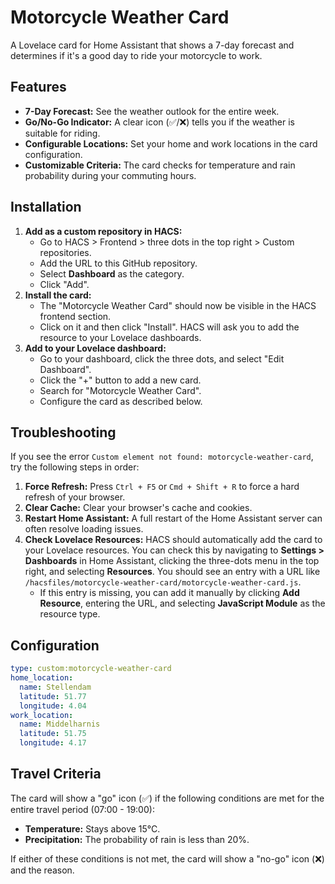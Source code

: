 # Motorcycle Weather Card

A Lovelace card for Home Assistant that shows a 7-day forecast and determines if it's a good day to ride your motorcycle to work.

## Features

*   **7-Day Forecast:** See the weather outlook for the entire week.
*   **Go/No-Go Indicator:** A clear icon (✅/❌) tells you if the weather is suitable for riding.
*   **Configurable Locations:** Set your home and work locations in the card configuration.
*   **Customizable Criteria:** The card checks for temperature and rain probability during your commuting hours.

## Installation

1.  **Add as a custom repository in HACS:**
    *   Go to HACS > Frontend > three dots in the top right > Custom repositories.
    *   Add the URL to this GitHub repository.
    *   Select **Dashboard** as the category.
    *   Click "Add".
2.  **Install the card:**
    *   The "Motorcycle Weather Card" should now be visible in the HACS frontend section.
    *   Click on it and then click "Install". HACS will ask you to add the resource to your Lovelace dashboards.
3.  **Add to your Lovelace dashboard:**
    *   Go to your dashboard, click the three dots, and select "Edit Dashboard".
    *   Click the "+" button to add a new card.
    *   Search for "Motorcycle Weather Card".
    *   Configure the card as described below.

## Troubleshooting

If you see the error `Custom element not found: motorcycle-weather-card`, try the following steps in order:

1.  **Force Refresh:** Press `Ctrl + F5` or `Cmd + Shift + R` to force a hard refresh of your browser.
2.  **Clear Cache:** Clear your browser's cache and cookies.
3.  **Restart Home Assistant:** A full restart of the Home Assistant server can often resolve loading issues.
4.  **Check Lovelace Resources:** HACS should automatically add the card to your Lovelace resources. You can check this by navigating to **Settings > Dashboards** in Home Assistant, clicking the three-dots menu in the top right, and selecting **Resources**. You should see an entry with a URL like `/hacsfiles/motorcycle-weather-card/motorcycle-weather-card.js`.
    *   If this entry is missing, you can add it manually by clicking **Add Resource**, entering the URL, and selecting **JavaScript Module** as the resource type.

## Configuration

```yaml
type: custom:motorcycle-weather-card
home_location:
  name: Stellendam
  latitude: 51.77
  longitude: 4.04
work_location:
  name: Middelharnis
  latitude: 51.75
  longitude: 4.17
```

## Travel Criteria

The card will show a "go" icon (✅) if the following conditions are met for the entire travel period (07:00 - 19:00):

*   **Temperature:** Stays above 15°C.
*   **Precipitation:** The probability of rain is less than 20%.

If either of these conditions is not met, the card will show a "no-go" icon (❌) and the reason.
